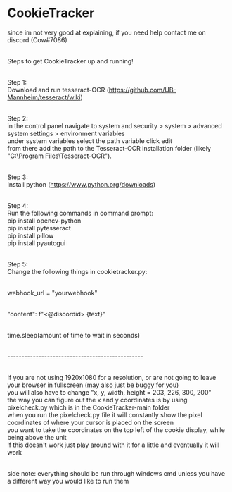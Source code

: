 # CookieTracker
since im not very good at explaining, if you need help contact me on discord (Cow#7086) <br><br>

Steps to get CookieTracker up and running!<br><br>

Step 1:<br>
Download and run tesseract-OCR (https://github.com/UB-Mannheim/tesseract/wiki)<br><br>

Step 2:<br>
in the control panel navigate to system and security > system > advanced system settings > environment variables<br>
under system variables select the path variable click edit<br>
from there add the path to the Tesseract-OCR installation folder (likely "C:\Program Files\Tesseract-OCR").<br><br>

Step 3:<br>
Install python (https://www.python.org/downloads)<br><br>

Step 4:<br>
Run the following commands in command prompt:<br>
pip install opencv-python<br>
pip install pytesseract<br>
pip install pillow<br>
pip install pyautogui<br><br>

Step 5:<br>
Change the following things in cookietracker.py:<br><br>

webhook_url = "yourwebhook"<br><br>

"content": f"<@discordid>  {text}"<br><br>

time.sleep(amount of time to wait in seconds)<br><br>

------------------------------------------------<br><br>

If you are not using 1920x1080 for a resolution, or are not going to leave your browser in fullscreen (may also just be buggy for you)<br>
you will also have to change "x, y, width, height = 203, 226, 300, 200"<br>
the way you can figure out the x and y coordinates is by using pixelcheck.py which is in the CookieTracker-main folder<br>
when you run the pixelcheck.py file it will constantly show the pixel coordinates of where your cursor is placed on the screen<br>
you want to take the coordinates on the top left of the cookie display, while being above the unit<br>
if this doesn't work just play around with it for a little and eventually it will work<br><br>

side note: everything should be run through windows cmd unless you have a different way you would like to run them
